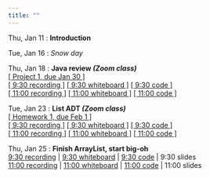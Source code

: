 ```yaml
---
title: ""
---
```


Thu, Jan 11
: **Introduction**  

Tue, Jan 16
: *Snow day*  

Thu, Jan 18
: **Java review <i>(Zoom class)</i>**  
  [[ Project 1, due Jan 30 ]](projects/proj1)  
  [[ 9:30 recording ]](https://rhodes.box.com/s/fg8i27wwfjgz9dd7o5h3jglkohld1n97)
  [[ 9:30 whiteboard ]](lectures/intro/intro-whiteboard-930.pdf)
  [[ 9:30 code ]](https://rhodes.box.com/s/rioobmzqt2u28o3m7ywptts76dktd62d)  
  [[ 11:00 recording ]](https://rhodes.box.com/s/bmh362txrbi9rrpcp0t56wip42w0depl)
  [[ 11:00 whiteboard ]](lectures/intro/intro-whiteboard-11.pdf)
  [[ 11:00 code ]](https://rhodes.box.com/s/yn519xol9n0p698s0kfsijoc9kqojzuj)

Tue, Jan 23
: **List ADT <i>(Zoom class)</i>**  
  [[ Homework 1, due Feb 1 ]](homework/hw1/hw1.pdf)  
  [[ 9:30 recording ]](https://rhodes.box.com/s/7schl5w7ylb4dj2mptkaxeme8k6w1bdu)
  [[ 9:30 whiteboard ]](lectures/list-adt/day1-whiteboard-930.pdf)
  [[ 9:30 code ]](https://rhodes.box.com/s/reozr6kuqg8rlualulb0xphm2pj5srnn)  
  [[ 11:00 recording ]](https://rhodes.box.com/s/k2w89l5n2sjgn1334kbuzr5950y9styf)
  [[ 11:00 whiteboard ]](lectures/list-adt/day1-whiteboard-11.pdf)
  [[ 11:00 code ]](https://rhodes.box.com/s/uoi2p9wqvbox684j4oi8yu10ejhdrvhn)

Thu, Jan 25
: **Finish ArrayList, start big-oh**  
  [9:30 recording](https://rhodes.box.com/s/wu61exrfcjplqse7cv1ffqtspxgs7xie) | [9:30 whiteboard](lectures/list-adt/day2-whiteboard-930.pdf) | [9:30 code](https://rhodes.box.com/s/reozr6kuqg8rlualulb0xphm2pj5srnn) | 9:30 slides   
  [11:00 recording](https://rhodes.box.com/s/6ba5ipczmqbmoh4sx24aiaaalfdaqq5n) | [11:00 whiteboard](lectures/list-adt/day2-whiteboard-930.pdf) | [11:00 code](https://rhodes.box.com/s/uoi2p9wqvbox684j4oi8yu10ejhdrvhn) | 11:00 slides